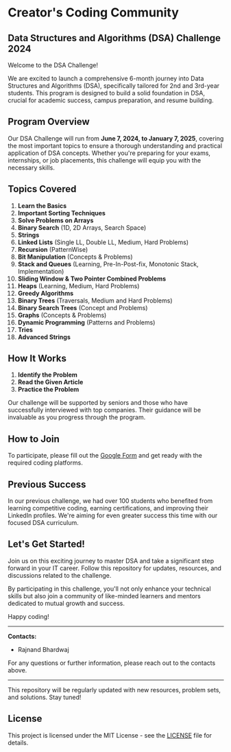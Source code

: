 # Creator's Coding Community
## Data Structures and Algorithms (DSA) Challenge 2024

Welcome to the DSA Challenge!

We are excited to launch a comprehensive 6-month journey into Data Structures and Algorithms (DSA), specifically tailored for 2nd and 3rd-year students. This program is designed to build a solid foundation in DSA, crucial for academic success, campus preparation, and resume building.

## Program Overview

Our DSA Challenge will run from **June 7, 2024, to January 7, 2025**, covering the most important topics to ensure a thorough understanding and practical application of DSA concepts. Whether you're preparing for your exams, internships, or job placements, this challenge will equip you with the necessary skills.

## Topics Covered

1. **Learn the Basics**
2. **Important Sorting Techniques**
3. **Solve Problems on Arrays**
4. **Binary Search** (1D, 2D Arrays, Search Space)
5. **Strings**
6. **Linked Lists** (Single LL, Double LL, Medium, Hard Problems)
7. **Recursion** (PatternWise)
8. **Bit Manipulation** (Concepts & Problems)
9. **Stack and Queues** (Learning, Pre-In-Post-fix, Monotonic Stack, Implementation)
10. **Sliding Window & Two Pointer Combined Problems**
11. **Heaps** (Learning, Medium, Hard Problems)
12. **Greedy Algorithms**
13. **Binary Trees** (Traversals, Medium and Hard Problems)
14. **Binary Search Trees** (Concept and Problems)
15. **Graphs** (Concepts & Problems)
16. **Dynamic Programming** (Patterns and Problems)
17. **Tries**
18. **Advanced Strings**

## How It Works

1. **Identify the Problem**
2. **Read the Given Article**
3. **Practice the Problem**

Our challenge will be supported by seniors and those who have successfully interviewed with top companies. Their guidance will be invaluable as you progress through the program.

## How to Join

To participate, please fill out the [Google Form](https://forms.gle/wQyQLBxoMPE7PV6s9) and get ready with the required coding platforms.

## Previous Success

In our previous challenge, we had over 100 students who benefited from learning competitive coding, earning certifications, and improving their LinkedIn profiles. We're aiming for even greater success this time with our focused DSA curriculum.

## Let's Get Started!

Join us on this exciting journey to master DSA and take a significant step forward in your IT career. Follow this repository for updates, resources, and discussions related to the challenge.

By participating in this challenge, you'll not only enhance your technical skills but also join a community of like-minded learners and mentors dedicated to mutual growth and success.

Happy coding!

---

**Contacts:**
- Rajnand Bhardwaj

For any questions or further information, please reach out to the contacts above.

---

This repository will be regularly updated with new resources, problem sets, and solutions. Stay tuned!

## License

This project is licensed under the MIT License - see the [LICENSE](LICENSE) file for details.
